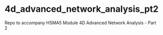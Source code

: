 # 4d_advanced_network_analysis_pt2
Repo to accompany HSMA5 Module 4D Advanced Network Analysis - Part 2
